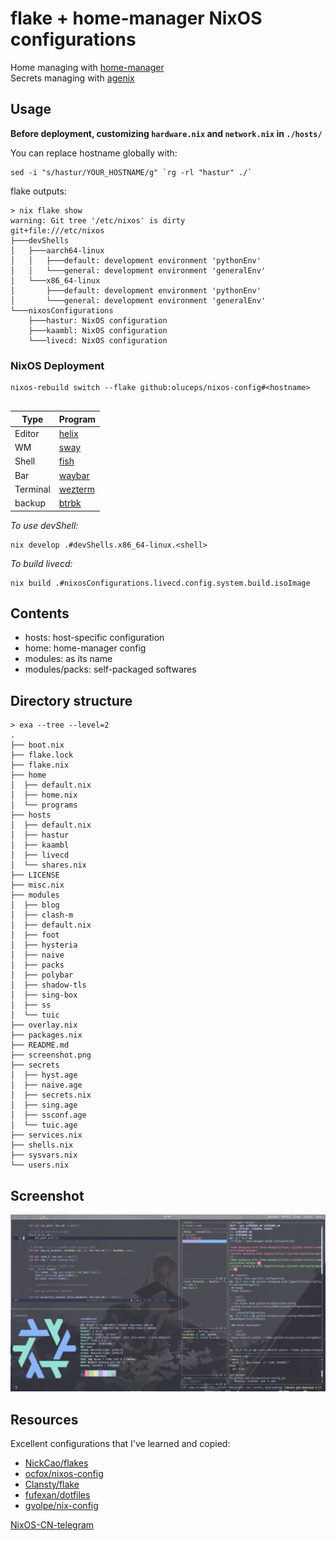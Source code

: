 # flake + home-manager NixOS configurations

Home managing with [home-manager](https://github.com/nix-community/home-manager)  
Secrets managing with [agenix](https://github.com/ryantm/agenix)  


## Usage
__Before deployment, customizing `hardware.nix` and `network.nix`  in `./hosts/`__

You can replace hostname globally with:    
```console  
sed -i "s/hastur/YOUR_HOSTNAME/g" `rg -rl "hastur" ./`  
```

flake outputs:  

```console
> nix flake show
warning: Git tree '/etc/nixos' is dirty
git+file:///etc/nixos
├───devShells
│   ├───aarch64-linux
│   │   ├───default: development environment 'pythonEnv'
│   │   └───general: development environment 'generalEnv'
│   └───x86_64-linux
│       ├───default: development environment 'pythonEnv'
│       └───general: development environment 'generalEnv'
└───nixosConfigurations
    ├───hastur: NixOS configuration
    ├───kaambl: NixOS configuration
    └───livecd: NixOS configuration
```  

### NixOS Deployment

```console
nixos-rebuild switch --flake github:oluceps/nixos-config#<hostname>
  
```
|Type|Program|
|---|---|
|Editor|[helix](https://github.com/oluceps/nixos-config/tree/pub/home/programs/helix)|
|WM|[sway](https://github.com/oluceps/nixos-config/tree/pub/home/programs/sway)|
|Shell|[fish](https://github.com/oluceps/nixos-config/tree/pub/home/programs/fish)|
|Bar|[waybar](https://github.com/oluceps/nixos-config/tree/pub/home/programs/waybar)|
|Terminal|[wezterm](https://github.com/oluceps/nixos-config/tree/pub/home/programs/wezterm)|
|backup|[btrbk](https://github.com/oluceps/nixos-config/tree/pub/modules/btrbk)|  

_To use devShell:_  
```console
nix develop .#devShells.x86_64-linux.<shell>
```   

_To build livecd:_

```console
nix build .#nixosConfigurations.livecd.config.system.build.isoImage
```



## Contents
+ hosts: host-specific configuration  
+ home: home-manager config  
+ modules: as its name  
+ modules/packs: self-packaged softwares


## Directory structure  
```console  
> exa --tree --level=2
.
├── boot.nix
├── flake.lock
├── flake.nix
├── home
│  ├── default.nix
│  ├── home.nix
│  └── programs
├── hosts
│  ├── default.nix
│  ├── hastur
│  ├── kaambl
│  ├── livecd
│  └── shares.nix
├── LICENSE
├── misc.nix
├── modules
│  ├── blog
│  ├── clash-m
│  ├── default.nix
│  ├── foot
│  ├── hysteria
│  ├── naive
│  ├── packs
│  ├── polybar
│  ├── shadow-tls
│  ├── sing-box
│  ├── ss
│  └── tuic
├── overlay.nix
├── packages.nix
├── README.md
├── screenshot.png
├── secrets
│  ├── hyst.age
│  ├── naive.age
│  ├── secrets.nix
│  ├── sing.age
│  ├── ssconf.age
│  └── tuic.age
├── services.nix
├── shells.nix
├── sysvars.nix
└── users.nix

```  

## Screenshot  
![screenshot](./screenshot.png)


## Resources  
Excellent configurations that I've learned and copied:  
+ [NickCao/flakes](https://github.com/NickCao/flakes)  
+ [ocfox/nixos-config](https://github.com/ocfox/nixos-config)  
+ [Clansty/flake](https://github.com/Clansty/flake)  
+ [fufexan/dotfiles](https://github.com/fufexan/dotfiles)  
+ [gvolpe/nix-config](https://github.com/gvolpe/nix-config)

[NixOS-CN-telegram](https://github.com/nixos-cn/NixOS-CN-telegram)


